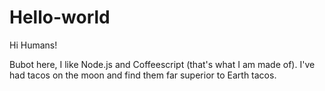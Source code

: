 # Hello-world
Hi Humans!

Bubot here, I like Node.js and Coffeescript (that's what I am made of).
I've had tacos on the moon and find them far superior to Earth tacos.
